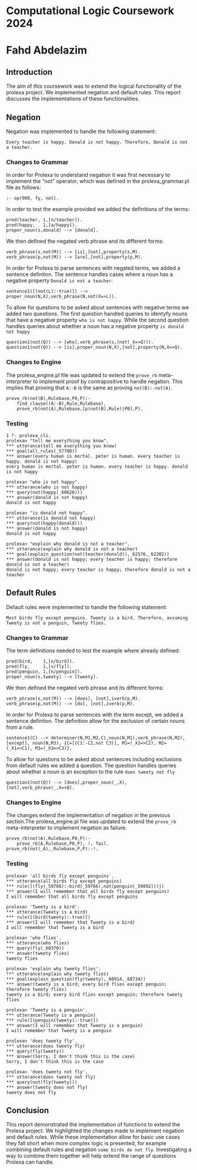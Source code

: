 # Computational Logic Coursework 2024
# Fahd Abdelazim

## Introduction
The aim of this coursework was to extend the logical functionality of the prolexa project. We implemented negation and default rules. This report discusses the implementations of these functionalities. 


## Negation
Negation was implemented to handle the following statement:
```
Every teacher is happy. Donald is not happy. Therefore, Donald is not a teacher.
```
### Changes to Grammar
In order for Prolexa to understand negation it was first necessary to implement the "not" operator, which was defined in the prolexa_grammar.pl file as follows:
```
:- op(900, fy, not).
```
In order to test the example provided we added the definitions of the terms:
```
pred(teacher, 1,[n/teacher]).
pred(happy,   1,[a/happy]).
proper_noun(s,donald) --> [donald].
```
We then defined the negated verb phrase and its different forms:
```
verb_phrase(s,not(M)) --> [is],[not],property(s,M).
verb_phrase(p,not(M)) --> [are],[not],property(p,M).
```
In order for Prolexa to parse sentences with negated terms, we added a sentence defintion. The sentence handles cases where a noun has a negative property ```Donald is not a teacher```.
```
sentence1([(not(L):-true)]) --> proper_noun(N,X),verb_phrase(N,not(X=>L)).
```
To allow for questions to be asked about sentences with negative terms we added two questions. The first question handled queries to identyfy nouns that have a negative property ```who is not happy```. While the second question handles queries about whether a noun has a negative property
```is donald not happy```
```
question1(not(Q)) --> [who],verb_phrase(s,(not(_X=>Q))).
question1(not(Q)) --> [is],proper_noun(N,X),[not],property(N,X=>Q).
```
### Changes to Engine
The prolexa_engine.pl file was updated to extend the ```prove_rb``` meta-interpreter to implement proof by contrapositive to handle negation. This implies that proving that ```A:-B``` is the same as proving ```not(B):-not(A)```.  
```
prove_rb(not(B),Rulebase,P0,P):-
    find_clause((A:-B),Rule,Rulebase),
	prove_rb(not(A),Rulebase,[p(not(B),Rule)|P0],P).
```

### Testing

```
1 ?- prolexa_cli.
prolexa> "tell me everything you know".
*** utterance(tell me everything you know)
*** goal(all_rules(_57700))
*** answer(every human is mortal. peter is human. every teacher is happy. donald is not happy)
every human is mortal. peter is human. every teacher is happy. donald is not happy

prolexa> "who is not happy".
*** utterance(who is not happy)
*** query(not(happy(_60626)))
*** answer(donald is not happy)
donald is not happy

prolexa> "is donald not happy".
*** utterance(is donald not happy)
*** query(not(happy(donald)))
*** answer(donald is not happy)
donald is not happy

prolexa> "explain why donald is not a teacher". 
*** utterance(explain why donald is not a teacher)
*** goal(explain_question(not(teacher(donald)),_62576,_62302))
*** answer(donald is not happy; every teacher is happy; therefore donald is not a teacher)
donald is not happy; every teacher is happy; therefore donald is not a teacher
```

## Default Rules
Default rules were implemented to handle the following statement:
```
Most birds fly except penguins. Tweety is a bird. Therefore, assuming Tweety is not a penguin, Tweety flies.
```
### Changes to Grammar
The term definitions needed to test the example where already defined:
```
pred(bird,    1,[n/bird]).
pred(fly,     1,[v/fly]).
pred(penguin, 1,[n/penguin]).
proper_noun(s,tweety) --> [tweety].
```
We then defined the negated verb phrase and its different forms:
```
verb_phrase(s,not(M)) --> [does], [not],iverb(p,M).
verb_phrase(p,not(M)) --> [do], [not],iverb(p,M).
```
In order for Prolexa to parse sentences with the term except, we added a sentence defintion. The definition allow for the exclusion of certain nouns from a rule.
```
sentence1(C) --> determiner(N,M1,M2,C),noun(N,M1),verb_phrase(N,M2), [except], noun(N,M3), {C=[(C1:-C2,not C3)], M1=(_X2=>C2), M2=(_X1=>C1), M3=(_X3=>C3)}.
```
To allow for questions to be asked about sentences including exclusions from default rules we added a question. The question handles queries about whether a noun is an exception to the rule
```does tweety not fly```
```
question1(not(Q)) --> [does],proper_noun(_,X),[not],verb_phrase(_,X=>Q).
```
### Changes to Engine
The changes extend the implementation of negation in the previous section.The prolexa_engine.pl file was updated to extend the ```prove_rb``` meta-interpreter to implement negation as failure.  
```
prove_rb(not(A),Rulebase,P0,P):-
    prove_rb(A,Rulebase,P0,P), !, fail.
prove_rb(not(_A),_Rulebase,P,P):-!.
```
### Testing
```
prolexa> 'all birds fly except penguins'.
*** utterance(all birds fly except penguins)
*** rule([(fly(_59766):-bird(_59766),not(penguin(_59892)))])
*** answer(I will remember that all birds fly except penguins)
I will remember that all birds fly except penguins

prolexa> 'Tweety is a bird'.
*** utterance(Tweety is a bird)
*** rule([(bird(tweety):-true)])
*** answer(I will remember that Tweety is a bird)
I will remember that Tweety is a bird

prolexa> 'who flies'.
*** utterance(who flies)
*** query(fly(_60370))
*** answer(tweety flies)
tweety flies

prolexa> 'explain why tweety flies'.
*** utterance(explain why tweety flies)
*** goal(explain_question(fly(tweety),_60914,_60734))
*** answer(tweety is a bird; every bird flies except penguin; therefore tweety flies)
tweety is a bird; every bird flies except penguin; therefore tweety flies

prolexa> 'Tweety is a penguin'. 
*** utterance(Tweety is a penguin)
*** rule([(penguin(tweety):-true)])
*** answer(I will remember that Tweety is a penguin)
I will remember that Tweety is a penguin

prolexa> 'does tweety fly'.
*** utterance(does tweety fly)
*** query(fly(tweety))
*** answer(Sorry, I don't think this is the case)
Sorry, I don't think this is the case

prolexa> 'does tweety not fly'. 
*** utterance(does tweety not fly)
*** query(not(fly(tweety)))
*** answer(tweety does not fly)
tweety does not fly
```

## Conclusion
This report demonstrated the implementation of functions to extend the Prolexa project. We highlighted the changes made to implement negation and default rules. While these implementation allow for basic use cases they fall short when more complex logic is presented, for example combining default rules and negation ```some birds do not fly```. Investigating a way to combine them together will help extend the range of questions Prolexa can handle.